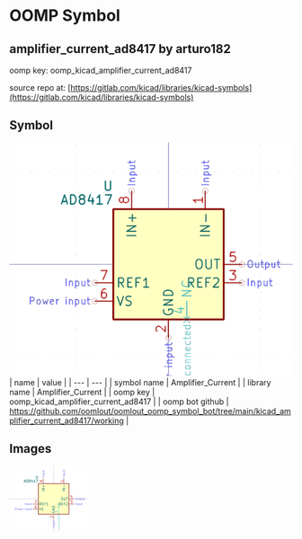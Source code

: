 # OOMP Symbol  
## amplifier_current_ad8417  by arturo182  
  
oomp key: oomp_kicad_amplifier_current_ad8417  
  
source repo at: [https://gitlab.com/kicad/libraries/kicad-symbols](https://gitlab.com/kicad/libraries/kicad-symbols)  
## Symbol  
  
[![working.png](working_600.png)](working.png)  
| name | value | 
| --- | --- | 
| symbol name | Amplifier_Current | 
| library name | Amplifier_Current | 
| oomp key | oomp_kicad_amplifier_current_ad8417 | 
| oomp bot github | https://github.com/oomlout/oomlout_oomp_symbol_bot/tree/main/kicad_amplifier_current_ad8417/working | 
## Images  
  
[![working.png](working_140.png)](working.png)  
